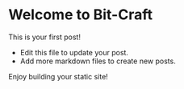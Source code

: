 # Welcome to Bit-Craft

This is your first post!

- Edit this file to update your post.
- Add more markdown files to create new posts.

Enjoy building your static site!
